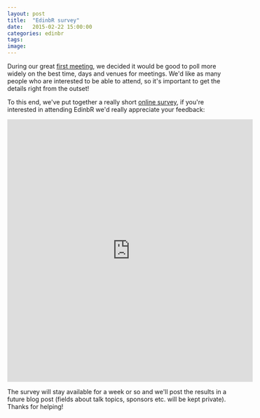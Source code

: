 ```yaml
---
layout: post
title:  "EdinbR survey"
date:   2015-02-22 15:00:00
categories: edinbr
tags:
image:
---
```


During our great [first meeting](http://edinbr.org/edinbr/2015/01/30/our-first-meeting.html), we decided it would be good to poll more widely on the best time, days and venues for meetings. We'd like as many people who are interested to be able to attend, so it's important to get the details right from the outset!

To this end, we've put together a really short [online survey](http://goo.gl/forms/bQvmEj8zYZ), if you're interested in attending EdinbR we'd really appreciate your feedback:

<iframe src="https://docs.google.com/forms/d/1Mz9qGkaOoWvTu-OG7ApurN1fX6ZyLU-41uIBmBi68bA/viewform?embedded=true" width="560" height="600" frameborder="0" marginheight="0" marginwidth="0">Loading...</iframe>

<br />

The survey will stay available for a week or so and we'll post the results in a future blog post (fields about talk topics, sponsors etc. will be kept private). Thanks for helping!
